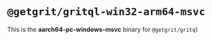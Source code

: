 # `@getgrit/gritql-win32-arm64-msvc`

This is the **aarch64-pc-windows-msvc** binary for `@getgrit/gritql`
